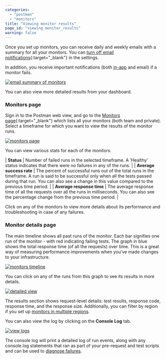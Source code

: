```yaml
---
categories:
  - "postman"
  - "monitors"
title: "Viewing monitor results"
page_id: "viewing_monitor_results"
warning: false
---
```


Once you set up monitors, you can receive daily and weekly emails with a summary for all your monitors. You can [turn off email notifications](docs/postman/monitors/setting_up_monitor){:target="_blank"} in the settings. 

In addition, you receive important notifications (both [in-app](/docs/postman/notifications) and email) if a monitor fails.

[![email summary of monitors](https://s3.amazonaws.com/postman-static-getpostman-com/postman-docs/monitoring-email-results1.png)](https://s3.amazonaws.com/postman-static-getpostman-com/postman-docs/monitoring-email-results1.png)

You can also view more detailed results from your dashboard.

### Monitors page

Sign in to the Postman web view, and go to the [Monitors page](https://monitor.getpostman.com/){:target="_blank"} which lists all your monitors (both team and private). Select a timeframe for which you want to view the results of the monitor runs.

[![monitors page](https://s3.amazonaws.com/postman-static-getpostman-com/postman-docs/monitoring-results-page.png)](https://s3.amazonaws.com/postman-static-getpostman-com/postman-docs/monitoring-results-page.png)

You can view various stats for each of the monitors.

| **Status** | Number of failed runs in the selected timeframe. A ‘Healthy’ status indicates that there were no failures in any of the runs. |
| **Average success rate** | The percent of successful runs out of the total runs in the timeframe. A run is said to be successful only when all the tests passed during that run. You can also see a change in this value compared to the previous time period. |
| **Average response time** | The average response time of all the requests over all the runs in milliseconds. You can also see the percentage change from the previous time period. |


Click on any of the monitors to view more details about its performance and troubleshooting in case of any failures.

### Monitor details page

The main timeline shows all past runs of the monitor. Each bar signifies one run of the monitor - with red indicating failing tests. The graph in blue shows the total response time (of all the requests) over time. This is a great way of measuring performance improvements when you’ve made changes to your infrastructure.

[![monitors timeline](https://s3.amazonaws.com/postman-static-getpostman-com/postman-docs/monitoring-results-page.png)](https://s3.amazonaws.com/postman-static-getpostman-com/postman-docs/monitoring-results-page.png)

You can click on any of the runs from this graph to see its results in more details. 

[![detailed view](https://s3.amazonaws.com/postman-static-getpostman-com/postman-docs/monitoring-results-graphDetails.png)](https://s3.amazonaws.com/postman-static-getpostman-com/postman-docs/monitoring-results-graphDetails.png)  

The results section shows request-level details: test results, response code, response time, and the response size. Additionally, you can filter by region if you set up [monitors in multiple regions](/docs/postman/monitors/intro_monitors#monitoring-resources-in-multiple-regions).

You can also view the log by clicking on the **Console Log** tab.

[![view logs](https://s3.amazonaws.com/postman-static-getpostman-com/postman-docs/59042622.png)](https://s3.amazonaws.com/postman-static-getpostman-com/postman-docs/59042622.png)

The console log will print a detailed log of run events, along with any console.log statements that ran as part of your pre-request and test scripts and can be used to [diagnose failures](/docs/postman/monitors/troubleshooting_monitors).
